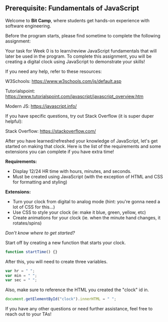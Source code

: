 ## Prerequisite: Fundamentals of JavaScript

Welcome to **Bit Camp**, where students get hands-on experience with software engineering.

Before the program starts, please find sometime to complete the following assignment:

Your task for Week 0 is to learn/review JavaScript fundamentals that will later be used in the program. To complete this assignment, you will be creating a digital clock using JavaScript to demonstrate your skills!

If you need any help, refer to these resources:

W3Schools: https://www.w3schools.com/js/default.asp

Tutorialspoint: https://www.tutorialspoint.com/javascript/javascript_overview.htm

Modern JS: https://javascript.info/

If you have specific questions, try out Stack Overflow (it is super duper helpful):

Stack Overflow: https://stackoverflow.com/

After you have learned/refreshed your knowledge of JavaScript, let's get started on making that clock. Here is the list of the requirements and some extensions you can complete if you have extra time!

**Requirements:**

- Display 12/24 HR time with hours, minutes, and seconds.
- Must be created using JavaScript (with the exception of HTML and CSS for formatting and styling)

**Extensions:**

- Turn your clock from digital to analog mode (hint: you're gonna need a lot of CSS for this...)
- Use CSS to style your clock (ie: make it blue, green, yellow, etc)
- Create animations for your clock (ie. when the minute hand changes, it rotates/spins)

*Don't know where to get started?*

Start off by creating a new function that starts your clock.

```js
function startTime() {}
```

After this, you will need to create three variables.

```javascript
var hr = " ";
var min = " ";
var sec = " ";
```

Also, make sure to reference the HTML you created the "clock" id in.

```javascript
document.getElementById("clock").innerHTML = " ";
```

If you have any other questions or need further assistance, feel free to reach out to your TAs!
